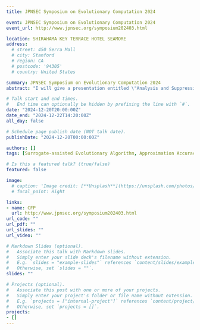 ```yaml
---
title: JPNSEC Symposium on Evolutionary Computation 2024

event: JPNSEC Symposium on Evolutionary Computation 2024
event_url: http://www.jpnsec.org/symposium202403.html

location: SHIRAHAMA KEY TERRACE HOTEL SEAMORE
address:
  # street: 450 Serra Mall
  # city: Stanford
  # region: CA
  # postcode: '94305'
  # country: United States

summary: JPNSEC Symposium on Evolutionary Computation 2024
abstract: "I will give a presentation entitled \"Analysis and Suppression of Negative Effect of Declining Approximation Accuracy near Training Data Boundaries on the Performance of Surrogate-assisted Evolutionary Algorithms\" at JPNSEC Symposium on Evolutionary Computation 2024 in Japanese."

# Talk start and end times.
#   End time can optionally be hidden by prefixing the line with `#`.
date: "2024-12-20T20:00:00Z"
date_end: "2024-12-22T14:20:00Z"
all_day: false

# Schedule page publish date (NOT talk date).
publishDate: "2024-12-20T00:00:00Z"

authors: []
tags: [Surrogate-assisted Evolutionary Algorithm, Approximation Accuracy, Training Data Boundary, Radial Basis Function Network, Gaussian Process, Differential Evolution, Particle Swarm Optimization]

# Is this a featured talk? (true/false)
featured: false

image:
  # caption: 'Image credit: [**Unsplash**](https://unsplash.com/photos/bzdhc5b3Bxs)'
  # focal_point: Right

links:
- name: CFP
  url: http://www.jpnsec.org/symposium202403.html
url_code: ""
url_pdf: ""
url_slides: ""
url_video: ""

# Markdown Slides (optional).
#   Associate this talk with Markdown slides.
#   Simply enter your slide deck's filename without extension.
#   E.g. `slides = "example-slides"` references `content/slides/example-slides.md`.
#   Otherwise, set `slides = ""`.
slides: ""

# Projects (optional).
#   Associate this post with one or more of your projects.
#   Simply enter your project's folder or file name without extension.
#   E.g. `projects = ["internal-project"]` references `content/project/deep-learning/index.md`.
#   Otherwise, set `projects = []`.
projects:
- []
---
```


